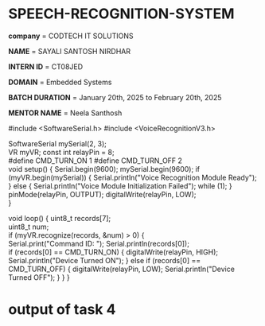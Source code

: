 # SPEECH-RECOGNITION-SYSTEM

**company** = CODTECH IT SOLUTIONS

**NAME** = SAYALI SANTOSH NIRDHAR 

**INTERN ID** = CT08JED

**DOMAIN** = Embedded Systems 

**BATCH DURATION** = January 20th, 2025 to February 20th, 2025 

**MENTOR NAME** = Neela Santhosh 

#include <SoftwareSerial.h>
#include <VoiceRecognitionV3.h>

SoftwareSerial mySerial(2, 3);  
VR myVR;
const int relayPin = 8;  
#define CMD_TURN_ON   1 
#define CMD_TURN_OFF  2  
void setup() {
    Serial.begin(9600);
    mySerial.begin(9600);
    if (myVR.begin(mySerial)) {
        Serial.println("Voice Recognition Module Ready");
    } else {
        Serial.println("Voice Module Initialization Failed");
        while (1);
    }  
    pinMode(relayPin, OUTPUT);
    digitalWrite(relayPin, LOW);  
}

void loop() {
    uint8_t records[7];  
    uint8_t num;    
    if (myVR.recognize(records, &num) > 0) {  
        Serial.print("Command ID: ");
        Serial.println(records[0]);      
        if (records[0] == CMD_TURN_ON) {
            digitalWrite(relayPin, HIGH);
            Serial.println("Device Turned ON");
        } else if (records[0] == CMD_TURN_OFF) {
            digitalWrite(relayPin, LOW);
            Serial.println("Device Turned OFF");
        }
    }
}

# output of task 4
